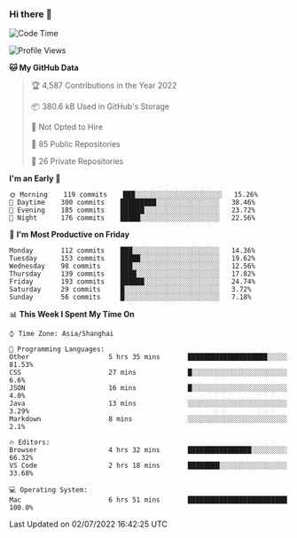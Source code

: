 ### Hi there 👋

<!--
**qbosen/qbosen** is a ✨ _special_ ✨ repository because its `README.md` (this file) appears on your GitHub profile.

Here are some ideas to get you started:

- 🔭 I’m currently working on ...
- 🌱 I’m currently learning ...
- 👯 I’m looking to collaborate on ...
- 🤔 I’m looking for help with ...
- 💬 Ask me about ...
- 📫 How to reach me: ...
- 😄 Pronouns: ...
- ⚡ Fun fact: ...
-->

<!--START_SECTION:waka-->
![Code Time](http://img.shields.io/badge/Code%20Time-0%20secs-blue)

![Profile Views](http://img.shields.io/badge/Profile%20Views-5-blue)

**🐱 My GitHub Data** 

> 🏆 4,587 Contributions in the Year 2022
 > 
> 📦 380.6 kB Used in GitHub's Storage 
 > 
> 🚫 Not Opted to Hire
 > 
> 📜 85 Public Repositories 
 > 
> 🔑 26 Private Repositories  
 > 
**I'm an Early 🐤** 

```text
🌞 Morning    119 commits    ███░░░░░░░░░░░░░░░░░░░░░░   15.26% 
🌆 Daytime    300 commits    █████████░░░░░░░░░░░░░░░░   38.46% 
🌃 Evening    185 commits    ██████░░░░░░░░░░░░░░░░░░░   23.72% 
🌙 Night      176 commits    █████░░░░░░░░░░░░░░░░░░░░   22.56%

```
📅 **I'm Most Productive on Friday** 

```text
Monday       112 commits    ███░░░░░░░░░░░░░░░░░░░░░░   14.36% 
Tuesday      153 commits    █████░░░░░░░░░░░░░░░░░░░░   19.62% 
Wednesday    98 commits     ███░░░░░░░░░░░░░░░░░░░░░░   12.56% 
Thursday     139 commits    ████░░░░░░░░░░░░░░░░░░░░░   17.82% 
Friday       193 commits    ██████░░░░░░░░░░░░░░░░░░░   24.74% 
Saturday     29 commits     █░░░░░░░░░░░░░░░░░░░░░░░░   3.72% 
Sunday       56 commits     █░░░░░░░░░░░░░░░░░░░░░░░░   7.18%

```


📊 **This Week I Spent My Time On** 

```text
⌚︎ Time Zone: Asia/Shanghai

💬 Programming Languages: 
Other                    5 hrs 35 mins       ████████████████████░░░░░   81.53% 
CSS                      27 mins             █░░░░░░░░░░░░░░░░░░░░░░░░   6.6% 
JSON                     16 mins             █░░░░░░░░░░░░░░░░░░░░░░░░   4.0% 
Java                     13 mins             ░░░░░░░░░░░░░░░░░░░░░░░░░   3.29% 
Markdown                 8 mins              ░░░░░░░░░░░░░░░░░░░░░░░░░   2.1%

🔥 Editors: 
Browser                  4 hrs 32 mins       ████████████████░░░░░░░░░   66.32% 
VS Code                  2 hrs 18 mins       ████████░░░░░░░░░░░░░░░░░   33.68%

💻 Operating System: 
Mac                      6 hrs 51 mins       █████████████████████████   100.0%

```


 Last Updated on 02/07/2022 16:42:25 UTC
<!--END_SECTION:waka-->
